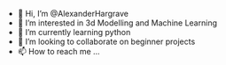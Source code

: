 - 👋 Hi, I’m @AlexanderHargrave
- 👀 I’m interested in 3d Modelling and Machine Learning
- 🌱 I’m currently learning python
- 💞️ I’m looking to collaborate on beginner projects
- 📫 How to reach me ...

<!---
AlexanderHargrave/AlexanderHargrave is a ✨ special ✨ repository because its `README.md` (this file) appears on your GitHub profile.
You can click the Preview link to take a look at your changes.
--->

